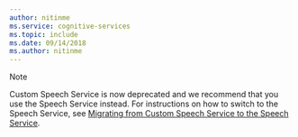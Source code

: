 ```yaml
---
author: nitinme
ms.service: cognitive-services
ms.topic: include
ms.date: 09/14/2018
ms.author: nitinme
---
```

> [!NOTE]
> Custom Speech Service is now deprecated and we recommend that you use the Speech Service instead. For instructions on how to switch to the Speech Service, see [Migrating from Custom Speech Service to the Speech Service](../articles/cognitive-services/speech-service/how-to-migrate-from-custom-speech-service.md).
